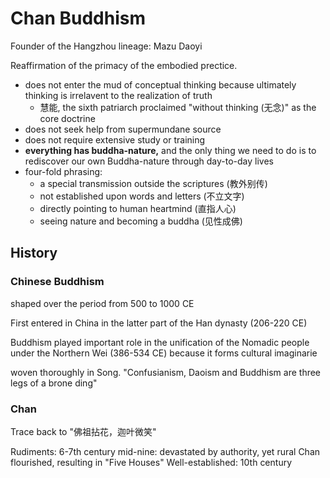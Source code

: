# Chan Buddhism

Founder of the Hangzhou lineage: Mazu Daoyi

Reaffirmation of the primacy of the embodied prectice.

- does not enter the mud of conceptual thinking because ultimately thinking is irrelavent to the realization of truth
  - 慧能, the sixth patriarch proclaimed "without thinking (无念)" as the core doctrine
- does not seek help from supermundane source
- does not require extensive study or training
- **everything has buddha-nature,** and the only thing we need to do is to rediscover our own Buddha-nature through day-to-day lives
- four-fold phrasing:
  - a special transmission outside the scriptures (教外别传)
  - not established upon words and letters (不立文字)
  - directly pointing to human heartmind (直指人心)
  - seeing nature and becoming a buddha (见性成佛)

## History

### Chinese Buddhism

shaped over the period from 500 to 1000 CE

First entered in China in the latter part of the Han dynasty (206-220 CE)

Buddhism played important role in the unification of the Nomadic people under the Northern Wei (386-534 CE) because it forms cultural imaginarie

woven thoroughly in Song. "Confusianism, Daoism and Buddhism are three legs of a brone ding"

### Chan

Trace back to "佛祖拈花，迦叶微笑"

Rudiments: 6-7th century
mid-nine: devastated by authority, yet rural Chan flourished, resulting in "Five Houses"
Well-established: 10th century

